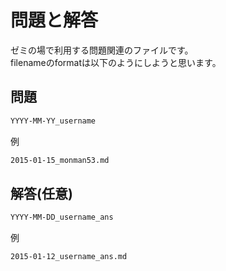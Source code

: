 # 問題と解答
ゼミの場で利用する問題関連のファイルです。  
filenameのformatは以下のようにしようと思います。  

## 問題
```sh
YYYY-MM-YY_username
```
例
```sh
2015-01-15_monman53.md
```

## 解答(任意)
```sh
YYYY-MM-DD_username_ans
```
例
```sh
2015-01-12_username_ans.md
```
